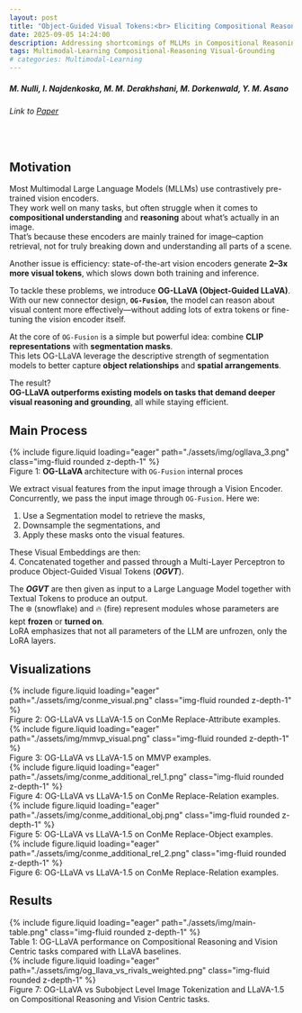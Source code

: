 ```yaml
---
layout: post
title: "Object-Guided Visual Tokens:<br> Eliciting Compositional Reasoning<br>in Multimodal Language Models"
date: 2025-09-05 14:24:00
description: Addressing shortcomings of MLLMs in Compositional Reasoning through Segmentation
tags: Multimodal-Learning Compositional-Reasoning Visual-Grounding
# categories: Multimodal-Learning
---
```



##### M. Nulli, I. Najdenkoska, M. M. Derakhshani, M. Dorkenwald, Y. M. Asano
###### Link to [Paper](https://github.com/MatteoNulli/og_llava/blob/main/paper/LongPaper.pdf)
<br>

## Motivation

Most Multimodal Large Language Models (MLLMs) use contrastively pre-trained vision encoders.  
They work well on many tasks, but often struggle when it comes to **compositional understanding** and **reasoning** about what’s actually in an image.  
That’s because these encoders are mainly trained for image–caption retrieval, not for truly breaking down and understanding all parts of a scene.  

Another issue is efficiency: state-of-the-art vision encoders generate **2–3x more visual tokens**, which slows down both training and inference.  

To tackle these problems, we introduce **OG-LLaVA (Object-Guided LLaVA)**.  
With our new connector design, **`OG-Fusion`**, the model can reason about visual content more effectively—without adding lots of extra tokens or fine-tuning the vision encoder itself.  

At the core of `OG-Fusion` is a simple but powerful idea: combine **CLIP representations** with **segmentation masks**.  
This lets OG-LLaVA leverage the descriptive strength of segmentation models to better capture **object relationships** and **spatial arrangements**.  

The result?  
**OG-LLaVA outperforms existing models on tasks that demand deeper visual reasoning and grounding**, all while staying efficient.

## Main Process

<div class="row mt-3">
    <div class="col-sm mt-3 mt-md-0">
        {% include figure.liquid loading="eager" path="./assets/img/ogllava_3.png" class="img-fluid rounded z-depth-1" %}
    </div>
</div>
<div class="caption">
    Figure 1: <b> OG-LLaVA </b> architecture with <code>OG-Fusion</code> internal proces
</div>


We extract visual features from the input image through a Vision Encoder.  
Concurrently, we pass the input image through `OG-Fusion`. Here we:  
1. Use a Segmentation model to retrieve the masks,  
2. Downsample the segmentations, and  
3. Apply these masks onto the visual features.  

These Visual Embeddings are then:  
4. Concatenated together and passed through a Multi-Layer Perceptron to produce Object-Guided Visual Tokens (**_OGVT_**).  

The **_OGVT_** are then given as input to a Large Language Model together with Textual Tokens to produce an output.  
The ❄️ (snowflake) and 🔥 (fire) represent modules whose parameters are kept **frozen** or **turned on**.  
LoRA emphasizes that not all parameters of the LLM are unfrozen, only the LoRA layers.

## Visualizations

<div class="row mt-3">
    <div class="col-sm mt-3 mt-md-0">
        {% include figure.liquid loading="eager" path="./assets/img/conme_visual.png" class="img-fluid rounded z-depth-1" %}
    </div>
</div>
<div class="caption">
    Figure 2: OG-LLaVA vs LLaVA-1.5 on ConMe Replace-Attribute examples.
</div>

<div class="row mt-3">
    <div class="col-sm mt-3 mt-md-0">
        {% include figure.liquid loading="eager" path="./assets/img/mmvp_visual.png" class="img-fluid rounded z-depth-1" %}
    </div>
</div>
<div class="caption">
    Figure 3: OG-LLaVA vs LLaVA-1.5 on MMVP examples.
</div>

<div class="row mt-3">
    <div class="col-sm mt-3 mt-md-0">
        {% include figure.liquid loading="eager" path="./assets/img/conme_additional_rel_1.png" class="img-fluid rounded z-depth-1" %}
    </div>
</div>
<div class="caption">
    Figure 4: OG-LLaVA vs LLaVA-1.5 on ConMe Replace-Relation examples.
</div>
<div class="row mt-3">
    <div class="col-sm mt-3 mt-md-0">
        {% include figure.liquid loading="eager" path="./assets/img/conme_additional_obj.png" class="img-fluid rounded z-depth-1" %}
    </div>
</div>
<div class="caption">
    Figure 5: OG-LLaVA vs LLaVA-1.5 on ConMe Replace-Object examples.
</div>
<div class="row mt-3">
    <div class="col-sm mt-3 mt-md-0">
        {% include figure.liquid loading="eager" path="./assets/img/conme_additional_rel_2.png" class="img-fluid rounded z-depth-1" %}
    </div>
</div>
<div class="caption">
    Figure 6: OG-LLaVA vs LLaVA-1.5 on ConMe Replace-Relation examples.
</div>


## Results

<div class="row mt-3">
    <div class="col-sm mt-3 mt-md-0">
        {% include figure.liquid loading="eager" path="./assets/img/main-table.png" class="img-fluid rounded z-depth-1" %}
    </div>
</div>
<div class="caption">
    Table 1: OG-LLaVA performance on Compositional Reasoning and Vision Centric tasks compared with LLaVA baselines.
</div>
<div class="row mt-3">
    <div class="col-sm mt-3 mt-md-0">
        {% include figure.liquid loading="eager" path="./assets/img/og_llava_vs_rivals_weighted.png" class="img-fluid rounded z-depth-1" %}
    </div>
</div>
<div class="caption">
    Figure 7: OG-LLaVA vs Subobject Level Image Tokenization and LLaVA-1.5 on Compositional Reasoning and Vision Centric tasks.
</div>
